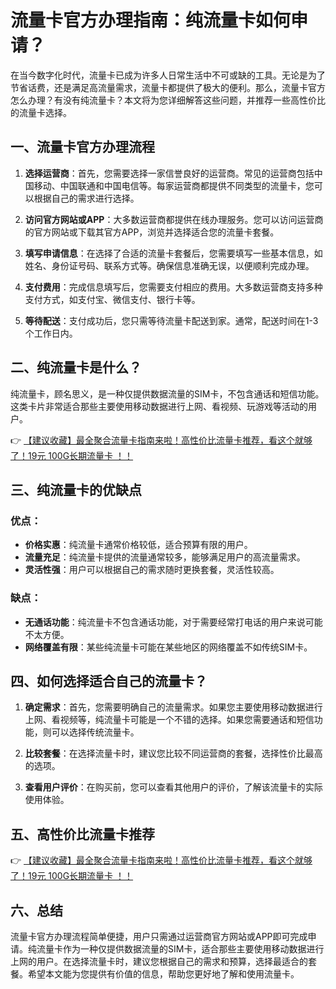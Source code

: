 # 流量卡官方办理指南：纯流量卡如何申请？

在当今数字化时代，流量卡已成为许多人日常生活中不可或缺的工具。无论是为了节省话费，还是满足高流量需求，流量卡都提供了极大的便利。那么，流量卡官方怎么办理？有没有纯流量卡？本文将为您详细解答这些问题，并推荐一些高性价比的流量卡选择。

## 一、流量卡官方办理流程

1. **选择运营商**：首先，您需要选择一家信誉良好的运营商。常见的运营商包括中国移动、中国联通和中国电信等。每家运营商都提供不同类型的流量卡，您可以根据自己的需求进行选择。

2. **访问官方网站或APP**：大多数运营商都提供在线办理服务。您可以访问运营商的官方网站或下载其官方APP，浏览并选择适合您的流量卡套餐。

3. **填写申请信息**：在选择了合适的流量卡套餐后，您需要填写一些基本信息，如姓名、身份证号码、联系方式等。确保信息准确无误，以便顺利完成办理。

4. **支付费用**：完成信息填写后，您需要支付相应的费用。大多数运营商支持多种支付方式，如支付宝、微信支付、银行卡等。

5. **等待配送**：支付成功后，您只需等待流量卡配送到家。通常，配送时间在1-3个工作日内。

## 二、纯流量卡是什么？

纯流量卡，顾名思义，是一种仅提供数据流量的SIM卡，不包含通话和短信功能。这类卡片非常适合那些主要使用移动数据进行上网、看视频、玩游戏等活动的用户。

👉 [【建议收藏】最全聚合流量卡指南来啦！高性价比流量卡推荐，看这个就够了！19元 100G长期流量卡 ！！](https://bit.ly/Liuliangka)

## 三、纯流量卡的优缺点

### 优点：
- **价格实惠**：纯流量卡通常价格较低，适合预算有限的用户。
- **流量充足**：纯流量卡提供的流量通常较多，能够满足用户的高流量需求。
- **灵活性强**：用户可以根据自己的需求随时更换套餐，灵活性较高。

### 缺点：
- **无通话功能**：纯流量卡不包含通话功能，对于需要经常打电话的用户来说可能不太方便。
- **网络覆盖有限**：某些纯流量卡可能在某些地区的网络覆盖不如传统SIM卡。

## 四、如何选择适合自己的流量卡？

1. **确定需求**：首先，您需要明确自己的流量需求。如果您主要使用移动数据进行上网、看视频等，纯流量卡可能是一个不错的选择。如果您需要通话和短信功能，则可以选择传统流量卡。

2. **比较套餐**：在选择流量卡时，建议您比较不同运营商的套餐，选择性价比最高的选项。

3. **查看用户评价**：在购买前，您可以查看其他用户的评价，了解该流量卡的实际使用体验。

## 五、高性价比流量卡推荐

👉 [【建议收藏】最全聚合流量卡指南来啦！高性价比流量卡推荐，看这个就够了！19元 100G长期流量卡 ！！](https://bit.ly/Liuliangka)

## 六、总结

流量卡官方办理流程简单便捷，用户只需通过运营商官方网站或APP即可完成申请。纯流量卡作为一种仅提供数据流量的SIM卡，适合那些主要使用移动数据进行上网的用户。在选择流量卡时，建议您根据自己的需求和预算，选择最适合的套餐。希望本文能为您提供有价值的信息，帮助您更好地了解和使用流量卡。